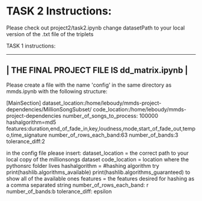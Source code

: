 TASK 2 Instructions:
========================================
Please check out project2/task2.ipynb
change datasetPath  to your local version of the .txt file of the triplets 




TASK 1 instructions:

---------------------------------------------
| THE FINAL PROJECT FILE IS dd_matrix.ipynb |
---------------------------------------------

Please create a file with the name 'config' in the same directory as mmds.ipynb with the following structure:

[MainSection]
dataset_location:/home/leboudy/mmds-project-dependencies/MillionSongSubset/
code_location:/home/leboudy/mmds-project-dependencies
number_of_songs_to_process: 100000
hashalgorithm=md5
features:duration,end_of_fade_in,key,loudness,mode,start_of_fade_out,tempo,time_signature
number_of_rows_each_band:63
number_of_bands:3
tolerance_diff:2



in the config file please insert:
dataset_location = the correct path to your local copy of the millionsongs dataset
code_location =  location where the pythonsrc folder lives
hashalgorithm = #hashing algorithm try print(hashlib.algorithms_available) print(hashlib.algorithms_guaranteed) to show all of the available ones
features =  the features desired for hashing as a comma separated string
number_of_rows_each_band: r
number_of_bands:b
tolerance_diff: epsilon



